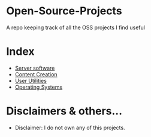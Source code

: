 # Open-Source-Projects
A repo keeping track of all the OSS projects I find useful

# Index

- [Server software](https://github.com/Zoe8338/Open-Source-Projects/blob/main/ServerSide.md)
- [Content Creation](https://github.com/Zoe8338/Open-Source-Projects/blob/main/ContentCreation.md)
- [User Utilities](https://github.com/Zoe8338/Open-Source-Projects/blob/main/UserUtilities.md)
- [Operating Systems](https://github.com/Zoe8338/Open-Source-Projects/blob/main/OperatingSystems.md)



# Disclaimers & others...

- Disclaimer: I do not own any of this projects.
